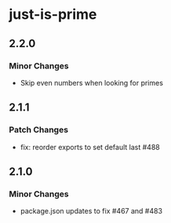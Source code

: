 # just-is-prime

## 2.2.0

### Minor Changes

- Skip even numbers when looking for primes

## 2.1.1

### Patch Changes

- fix: reorder exports to set default last #488

## 2.1.0

### Minor Changes

- package.json updates to fix #467 and #483

